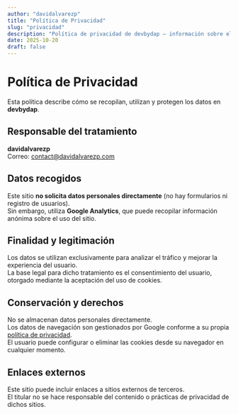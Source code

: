 ```yaml
---
author: "davidalvarezp"
title: "Política de Privacidad"
slug: "privacidad"
description: "Política de privacidad de devbydap — información sobre el uso de datos y cookies en el sitio web."
date: 2025-10-20
draft: false
---
```


# Política de Privacidad

Esta política describe cómo se recopilan, utilizan y protegen los datos en **devbydap**.

## Responsable del tratamiento

**davidalvarezp**  
Correo: contact@davidalvarezp.com

## Datos recogidos

Este sitio **no solicita datos personales directamente** (no hay formularios ni registro de usuarios).  
Sin embargo, utiliza **Google Analytics**, que puede recopilar información anónima sobre el uso del sitio.

## Finalidad y legitimación

Los datos se utilizan exclusivamente para analizar el tráfico y mejorar la experiencia del usuario.  
La base legal para dicho tratamiento es el consentimiento del usuario, otorgado mediante la aceptación del uso de cookies.

## Conservación y derechos

No se almacenan datos personales directamente.  
Los datos de navegación son gestionados por Google conforme a su propia [política de privacidad](https://policies.google.com/privacy).  
El usuario puede configurar o eliminar las cookies desde su navegador en cualquier momento.

## Enlaces externos

Este sitio puede incluir enlaces a sitios externos de terceros.  
El titular no se hace responsable del contenido o prácticas de privacidad de dichos sitios.
